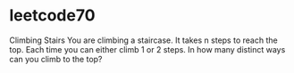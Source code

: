 # leetcode70
Climbing Stairs You are climbing a staircase. It takes n steps to reach the top.  Each time you can either climb 1 or 2 steps. In how many distinct ways can you climb to the top?
